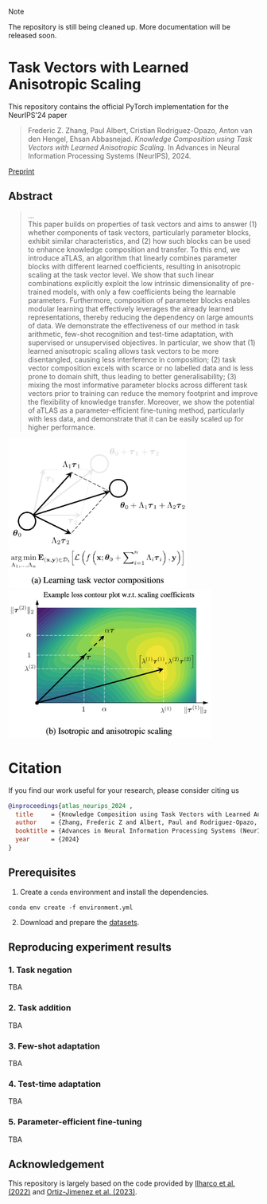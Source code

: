 
> [!NOTE]
> The repository is still being cleaned up. More documentation will be released soon.

# Task Vectors with Learned Anisotropic Scaling

This repository contains the official PyTorch implementation for the NeurIPS'24 paper
> Frederic Z. Zhang, Paul Albert, Cristian Rodriguez-Opazo, Anton van den Hengel, Ehsan Abbasnejad.
_Knowledge Composition using Task Vectors with Learned Anisotropic Scaling_.
In Advances in Neural Information Processing Systems (NeurIPS), 2024.

<a href="http://arxiv.org/abs/2407.02880">Preprint</a>

## Abstract
> ...<br/>This paper builds on properties of task vectors and aims to answer (1) whether components of task vectors, particularly parameter blocks, exhibit similar characteristics, and (2) how such blocks can be used to enhance knowledge composition and transfer. To this end, we introduce aTLAS, an algorithm that linearly combines parameter blocks with different learned coefficients, resulting in anisotropic scaling at the task vector level. We show that such linear combinations explicitly exploit the low intrinsic dimensionality of pre-trained models, with only a few coefficients being the learnable parameters. Furthermore, composition of parameter blocks enables modular learning that effectively leverages the already learned representations, thereby reducing the dependency on large amounts of data. We demonstrate the effectiveness of our method in task arithmetic, few-shot recognition and test-time adaptation, with supervised or unsupervised objectives. In particular, we show that (1) learned anisotropic scaling allows task vectors to be more disentangled, causing less interference in composition; (2) task vector composition excels with scarce or no labelled data and is less prone to domain shift, thus leading to better generalisability; (3) mixing the most informative parameter blocks across different task vectors prior to training can reduce the memory footprint and improve the flexibility of knowledge transfer. Moreover, we show the potential of aTLAS as a parameter-efficient fine-tuning method, particularly with less data, and demonstrate that it can be easily scaled up for higher performance.

<img src="./assets/teaser_a.png" height="300">&nbsp;&nbsp;<img src="./assets/teaser_b.png" height="300">

# Citation
If you find our work useful for your research, please consider citing us
```bibtex
@inproceedings{atlas_neurips_2024 ,
  title     = {Knowledge Composition using Task Vectors with Learned Anisotropic Scaling},
  author    = {Zhang, Frederic Z and Albert, Paul and Rodriguez-Opazo, Cristian and van den Hengel, Anton and Abbasnejad, Ehsan},
  booktitle = {Advances in Neural Information Processing Systems (NeurIPS)},
  year      = {2024}
}
```

## Prerequisites
1. Create a `conda` environment and install the dependencies.
```
conda env create -f environment.yml
```
2. Download and prepare the [datasets](./DATASETS.md).

## Reproducing experiment results

### 1. Task negation
TBA
### 2. Task addition
TBA
### 3. Few-shot adaptation
TBA
### 4. Test-time adaptation
TBA
### 5. Parameter-efficient fine-tuning
TBA

<!-- ## Task addition

## Task negation

## Few-shot recognition

[train_fewshot.sh](train_fewshot.sh) provides examples of training commands for the few-shot setting.
Training for few-shot generalization requires access to the trained task vector checkpoints.
One command with launch experiments over the 22 datasets.
Per-dataset results are logged into the `{exp_name}/{seed}/results.txt` file.

## Test-time adaptation

Test-time adaptation results using aTLAS and UFM can be reproduced by running
```sh
python src/learn_ufm.py --model=ViT-B-32 --blockwise --exp_name results/ViT-B-32_aTLAS/testime/ 
``` -->

## Acknowledgement

This repository is largely based on the code provided by [Ilharco et al. (2022)](https://github.com/mlfoundations/task_vectors) and [Ortiz-Jimenez et al. (2023)](https://github.com/gortizji/tangent_task_arithmetic).